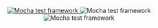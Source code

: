 <p align="center">
<a href="https://www.baidu.com">
<img src="https://cldup.com/xFVFxOioAU.svg" alt="Mocha test framework"/>
</a>
<img src="https://cldup.com/xFVFxOioAU.svg" alt="Mocha test framework"/>
<br>
<img src="https://cldup.com/xFVFxOioAU.svg" alt="Mocha test framework"/>
</p>